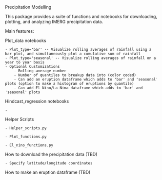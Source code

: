 Precipitation Modelling

This package provides a suite of functions and notebooks for downloading, plotting, and analyzing IMERG precipitation data.

Main features:

Plot_data notebooks

    - Plot_type='bar' -- Visualize rolling averages of rainfall using a bar plot, and simultaneously plot a cumulative sum of rainfall
    - Plot_type='seasonal' -- Visualize rolling averages of rainfall on a year to year basis
    - Optional Customizations
        - Rolling average number
        - Number of quantiles to breakup data into (color coded)
        - Can add an eruption dataframe which adds to 'bar' and 'seasonal' plots (option to make a histogram of eruptions by quantile)
        - Can add El Nino/La Nina dataframe which adds to 'bar' and 'seasonal' plots

Hindcast_regression notebooks

    -

Helper Scripts

    - Helper_scripts.py

    - Plot_functions.py

    - El_nino_functions.py

How to download the precipitation data (TBD)

    - Specify latitude/longitude coordinates

How to make an eruption dataframe (TBD)

